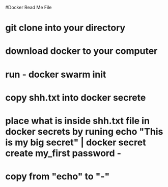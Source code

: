 #Docker Read Me File

# git clone into your directory
# download docker to your computer
# run -  docker swarm init
# copy shh.txt into docker secrete
# place what is inside shh.txt file in docker secrets by runing       echo "This is my big secret" | docker secret create my_first password -
# copy from "echo" to "-"
